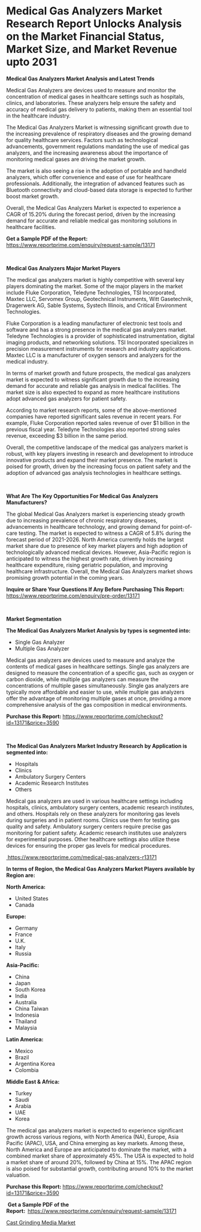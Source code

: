 <p><h1>Medical Gas Analyzers Market Research Report Unlocks Analysis on the Market Financial Status, Market Size, and Market Revenue upto 2031</h1></p><p><strong>Medical Gas Analyzers Market Analysis and Latest Trends</strong></p>
<p><p>Medical Gas Analyzers are devices used to measure and monitor the concentration of medical gases in healthcare settings such as hospitals, clinics, and laboratories. These analyzers help ensure the safety and accuracy of medical gas delivery to patients, making them an essential tool in the healthcare industry.</p><p>The Medical Gas Analyzers Market is witnessing significant growth due to the increasing prevalence of respiratory diseases and the growing demand for quality healthcare services. Factors such as technological advancements, government regulations mandating the use of medical gas analyzers, and the increasing awareness about the importance of monitoring medical gases are driving the market growth.</p><p>The market is also seeing a rise in the adoption of portable and handheld analyzers, which offer convenience and ease of use for healthcare professionals. Additionally, the integration of advanced features such as Bluetooth connectivity and cloud-based data storage is expected to further boost market growth.</p><p>Overall, the Medical Gas Analyzers Market is expected to experience a CAGR of 15.20% during the forecast period, driven by the increasing demand for accurate and reliable medical gas monitoring solutions in healthcare facilities.</p></p>
<p><strong>Get a Sample PDF of the Report:&nbsp;</strong> <a href="https://www.reportprime.com/enquiry/request-sample/13171">https://www.reportprime.com/enquiry/request-sample/13171</a></p>
<p>&nbsp;</p>
<p><strong>Medical Gas Analyzers Major Market Players</strong></p>
<p><p>The medical gas analyzers market is highly competitive with several key players dominating the market. Some of the major players in the market include Fluke Corporation, Teledyne Technologies, TSI Incorporated, Maxtec LLC, Servomex Group, Geotechnical Instruments, Witt Gasetechnik, Dragerwerk AG, Sable Systems, Systech Illinois, and Critical Environment Technologies.</p><p>Fluke Corporation is a leading manufacturer of electronic test tools and software and has a strong presence in the medical gas analyzers market. Teledyne Technologies is a provider of sophisticated instrumentation, digital imaging products, and networking solutions. TSI Incorporated specializes in precision measurement instruments for research and industry applications. Maxtec LLC is a manufacturer of oxygen sensors and analyzers for the medical industry.</p><p>In terms of market growth and future prospects, the medical gas analyzers market is expected to witness significant growth due to the increasing demand for accurate and reliable gas analysis in medical facilities. The market size is also expected to expand as more healthcare institutions adopt advanced gas analyzers for patient safety.</p><p>According to market research reports, some of the above-mentioned companies have reported significant sales revenue in recent years. For example, Fluke Corporation reported sales revenue of over $1 billion in the previous fiscal year. Teledyne Technologies also reported strong sales revenue, exceeding $3 billion in the same period.</p><p>Overall, the competitive landscape of the medical gas analyzers market is robust, with key players investing in research and development to introduce innovative products and expand their market presence. The market is poised for growth, driven by the increasing focus on patient safety and the adoption of advanced gas analysis technologies in healthcare settings.</p></p>
<p>&nbsp;</p>
<p><strong>What Are The Key Opportunities For Medical Gas Analyzers Manufacturers?</strong></p>
<p><p>The global Medical Gas Analyzers market is experiencing steady growth due to increasing prevalence of chronic respiratory diseases, advancements in healthcare technology, and growing demand for point-of-care testing. The market is expected to witness a CAGR of 5.8% during the forecast period of 2021-2026. North America currently holds the largest market share due to presence of key market players and high adoption of technologically advanced medical devices. However, Asia-Pacific region is anticipated to witness the highest growth rate, driven by increasing healthcare expenditure, rising geriatric population, and improving healthcare infrastructure. Overall, the Medical Gas Analyzers market shows promising growth potential in the coming years.</p></p>
<p><strong>Inquire or Share Your Questions If Any Before Purchasing This Report:</strong> <a href="https://www.reportprime.com/enquiry/pre-order/13171">https://www.reportprime.com/enquiry/pre-order/13171</a></p>
<p>&nbsp;</p>
<p><strong>Market Segmentation</strong></p>
<p><strong>The Medical Gas Analyzers Market Analysis by types is segmented into:</strong></p>
<p><ul><li>Single Gas Analyzer</li><li>Multiple Gas Analyzer</li></ul></p>
<p><p>Medical gas analyzers are devices used to measure and analyze the contents of medical gases in healthcare settings. Single gas analyzers are designed to measure the concentration of a specific gas, such as oxygen or carbon dioxide, while multiple gas analyzers can measure the concentrations of multiple gases simultaneously. Single gas analyzers are typically more affordable and easier to use, while multiple gas analyzers offer the advantage of monitoring multiple gases at once, providing a more comprehensive analysis of the gas composition in medical environments.</p></p>
<p><strong>Purchase this Report:&nbsp;</strong><a href="https://www.reportprime.com/checkout?id=13171&price=3590">https://www.reportprime.com/checkout?id=13171&price=3590</a></p>
<p>&nbsp;</p>
<p><strong>The Medical Gas Analyzers Market Industry Research by Application is segmented into:</strong></p>
<p><ul><li>Hospitals</li><li>Clinics</li><li>Ambulatory Surgery Centers</li><li>Academic Research Institutes</li><li>Others</li></ul></p>
<p><p>Medical gas analyzers are used in various healthcare settings including hospitals, clinics, ambulatory surgery centers, academic research institutes, and others. Hospitals rely on these analyzers for monitoring gas levels during surgeries and in patient rooms. Clinics use them for testing gas quality and safety. Ambulatory surgery centers require precise gas monitoring for patient safety. Academic research institutes use analyzers for experimental purposes. Other healthcare settings also utilize these devices for ensuring the proper gas levels for medical procedures.</p></p>
<p><a href="https://www.reportprime.com/medical-gas-analyzers-r13171">&nbsp;https://www.reportprime.com/medical-gas-analyzers-r13171</a></p>
<p><strong>In terms of Region, the Medical Gas Analyzers Market Players available by Region are:</strong></p>
<p>
    <p> <strong> North America: </strong>
        <ul>
            <li>United States</li>
            <li>Canada</li>
        </ul>
        </p> 
    <p> <strong> Europe: </strong>
        <ul>
            <li>Germany</li>
            <li>France</li>
            <li>U.K.</li>
            <li>Italy</li>
            <li>Russia</li>
        </ul>
        </p> 
    <p> <strong> Asia-Pacific: </strong>
        <ul>
            <li>China</li>
            <li>Japan</li>
            <li>South Korea</li>
            <li>India</li>
            <li>Australia</li>
            <li>China Taiwan</li>
            <li>Indonesia</li>
            <li>Thailand</li>
            <li>Malaysia</li>
        </ul>
        </p> 
    <p> <strong> Latin America: </strong>
        <ul>
            <li>Mexico</li>
            <li>Brazil</li>
            <li>Argentina Korea</li>
            <li>Colombia</li>
        </ul>
        </p> 
    <p> <strong> Middle East & Africa: </strong>
        <ul>
            <li>Turkey</li>
            <li>Saudi</li>
            <li>Arabia</li>
            <li>UAE</li>
            <li>Korea</li>
        </ul>
    </p>
    </p>
<p><p>The medical gas analyzers market is expected to experience significant growth across various regions, with North America (NA), Europe, Asia Pacific (APAC), USA, and China emerging as key markets. Among these, North America and Europe are anticipated to dominate the market, with a combined market share of approximately 45%. The USA is expected to hold a market share of around 20%, followed by China at 15%. The APAC region is also poised for substantial growth, contributing around 10% to the market valuation.</p></p>
<p><strong>Purchase this Report: </strong><a href="https://www.reportprime.com/checkout?id=13171&price=3590">https://www.reportprime.com/checkout?id=13171&price=3590</a></p>
<p>&nbsp;<strong>Get a Sample PDF of the Report:&nbsp;&nbsp;</strong><a href="https://www.reportprime.com/enquiry/request-sample/13171">https://www.reportprime.com/enquiry/request-sample/13171</a></p>
<p><strong></strong></p>
<p><p><a href="https://nifty-kite-d51.notion.site/Cast-Grinding-Media-Market-Share-Evolution-and-Market-Growth-Trends-2024-2031-f323947d555746a9b6ff58aaa67c27f3">Cast Grinding Media Market</a></p></p>